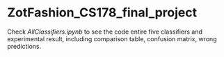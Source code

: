 # ZotFashion_CS178_final_project

Check _AllClassifiers.ipynb_ to see the code entire five classifiers and experimental result, including comparison table, confusion matrix, wrong predictions.
